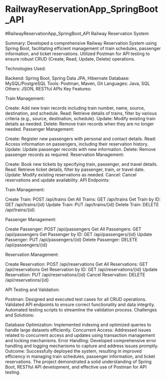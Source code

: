 # RailwayReservationApp_SpringBoot_API
#RailwayReservationApp_SpringBoot_API
Railway Reservation System

Summary:
Developed a comprehensive Railway Reservation System using Spring Boot, facilitating efficient management of train schedules, passenger information, and ticket reservations. Utilized Postman for API testing to ensure robust CRUD (Create, Read, Update, Delete) operations.

Technologies Used:

Backend: Spring Boot, Spring Data JPA, Hibernate
Database: MySQL/PostgreSQL
Tools: Postman, Maven, Git
Languages: Java, SQL
Others: JSON, RESTful APIs
Key Features:

Train Management:

Create: Add new train records including train number, name, source, destination, and schedule.
Read: Retrieve details of trains, filter by various criteria (e.g., source, destination, schedule).
Update: Modify existing train details as needed.
Delete: Remove train records when they are no longer needed.
Passenger Management:

Create: Register new passengers with personal and contact details.
Read: Access information on passengers, including their reservation history.
Update: Update passenger records with new information.
Delete: Remove passenger records as required.
Reservation Management:

Create: Book new tickets by specifying train, passenger, and travel details.
Read: Retrieve ticket details, filter by passenger, train, or travel date.
Update: Modify existing reservations as needed.
Cancel: Cancel reservations and update availability.
API Endpoints:

Train Management:

Create Train: POST /api/trains
Get All Trains: GET /api/trains
Get Train by ID: GET /api/trains/{id}
Update Train: PUT /api/trains/{id}
Delete Train: DELETE /api/trains/{id}

Passenger Management:

Create Passenger: POST /api/passengers
Get All Passengers: GET /api/passengers
Get Passenger by ID: GET /api/passengers/{id}
Update Passenger: PUT /api/passengers/{id}
Delete Passenger: DELETE /api/passengers/{id}

Reservation Management:

Create Reservation: POST /api/reservations
Get All Reservations: GET /api/reservations
Get Reservation by ID: GET /api/reservations/{id}
Update Reservation: PUT /api/reservations/{id}
Cancel Reservation: DELETE /api/reservations/{id}

API Testing and Validation:

Postman:
Designed and executed test cases for all CRUD operations.
Validated API endpoints to ensure correct functionality and data integrity.
Automated testing scripts to streamline the validation process.
Challenges and Solutions:

Database Optimization:
Implemented indexing and optimized queries to handle large datasets efficiently.
Concurrent Access:
Addressed issues related to concurrent access and updates using transaction management and locking mechanisms.
Error Handling:
Developed comprehensive error handling and logging mechanisms to capture and address issues promptly.
Outcome:
Successfully deployed the system, resulting in improved efficiency in managing train schedules, passenger information, and ticket reservations. The project demonstrated a solid understanding of Spring Boot, RESTful API development, and effective use of Postman for API testing.

